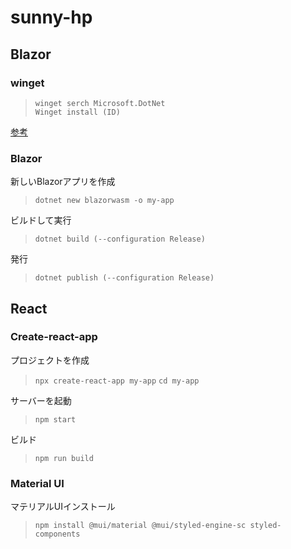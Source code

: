 # sunny-hp

## Blazor

### winget

> `winget serch Microsoft.DotNet`  
> `Winget install (ID)`

[参考](https://devblogs.microsoft.com/dotnet/dotnet-now-on-windows-package-manager/
)

### Blazor

新しいBlazorアプリを作成
> `dotnet new blazorwasm -o my-app`

ビルドして実行
> `dotnet build (--configuration Release)`

発行
>`dotnet publish (--configuration Release)`

## React

### Create-react-app

プロジェクトを作成
> `npx create-react-app my-app`
> `cd my-app`  

サーバーを起動
> `npm start`

ビルド
> `npm run build`

### Material UI

マテリアルUIインストール
>`npm install @mui/material @mui/styled-engine-sc styled-components` 
